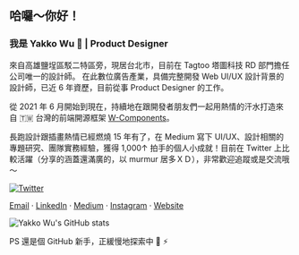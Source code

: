 ## 哈囉～你好！
### 我是 Yakko Wu 👋 | Product Designer


來自高雄鹽埕區駁二特區旁，現居台北市，目前在 Tagtoo 塔圖科技 RD 部門擔任公司唯一的設計師。
在此數位廣告產業，具備完整開發 Web UI/UX 設計背景的設計師，已近 6 年資歷，目前從事 Product Designer 的工作。

從 2021 年 6 月開始到現在，持續地在跟開發者朋友們一起用熱情的汗水打造來自 🇹🇼 台灣的前端開源框架 [W-Components](https://github.com/Padax/w-components)。

長跑設計跟插畫熱情已經燃燒 15 年有了，在 Medium 寫下 UI/UX、設計相關的專題研究、團隊實務經驗，獲得 1,000↑ 拍手的個人小成就！目前在 Twitter 上比較活躍（分享的涵蓋還滿廣的，以 murmur 居多ＸＤ），非常歡迎追蹤或是交流哦～

[![Twitter](https://img.shields.io/twitter/follow/yakkowu?style=social)](https://twitter.com/intent/follow?screen_name=yakkowu)

[Email](mailto:imyakkowu@gmail.com) · [LinkedIn](https://www.linkedin.com/in/yakkowu/) · [Medium](https://medium.com/@yakkowu)  · [Instagram](https://www.instagram.com/yakkowu/)  · [Website](https://yakkowu.com/)

![Yakko Wu's GitHub stats](https://github-readme-stats.vercel.app/api?username=yakkowu&show_icons=true&theme=default)

PS 還是個 GitHub 新手，正緩慢地探索中 🐣 ⚡️

<!--
**yakkowu/yakkowu** is a ✨ _special_ ✨ repository because its `README.md` (this file) appears on your GitHub profile.

Here are some ideas to get you started:

- 🔭 I’m currently working on ...
- 🌱 I’m currently learning ...
- 👯 I’m looking to collaborate on ...
- 🤔 I’m looking for help with ...
- 💬 Ask me about ...
- 📫 How to reach me: ...
- 😄 Pronouns: ...
- ⚡ Fun fact: ...

<p align='left'>
  <a href="#"><img src="https://visitor-badge.glitch.me/badge?page_id=yakkowu??style=for-the-badge&logo=appveyor"></a>
</p>

-->
